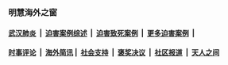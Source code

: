 
### 明慧海外之窗

####  [武汉肺炎](indexes/365.md?t=05161901) &nbsp;|&nbsp;  [迫害案例综述](indexes/328.md?t=05161901) &nbsp;|&nbsp; [迫害致死案例](indexes/277.md?t=05161901)  &nbsp;|&nbsp; [更多迫害案例](indexes/81.md?t=05161901)  &nbsp;|&nbsp; 
####  [时事评论](indexes/19.md?t=05161901) &nbsp;|&nbsp; [海外简讯](indexes/245.md?t=05161901)&nbsp;|&nbsp;  [社会支持](indexes/140.md?t=05161901) &nbsp;|&nbsp; [褒奖决议](indexes/282.md?t=05161901) &nbsp;|&nbsp; [社区报道](indexes/91.md?t=05161901)  &nbsp;|&nbsp; [天人之间](indexes/78.md?t=05161901) 

